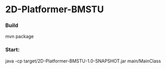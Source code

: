 # 2D-Platformer-BMSTU

### Build
mvn package

### Start:
java -cp target/2D-Platformer-BMSTU-1.0-SNAPSHOT.jar main/MainClass